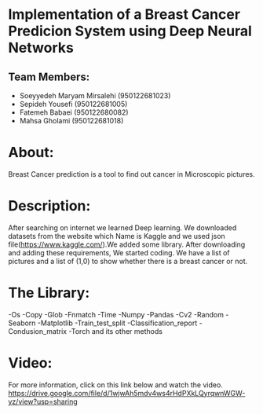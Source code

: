 # Implementation of a Breast Cancer Predicion System using Deep Neural Networks

## Team Members:
- Soeyyedeh Maryam Mirsalehi (950122681023)
- Sepideh Yousefi (950122681005)
- Fatemeh Babaei (950122680082)
- Mahsa Gholami (950122681018)

# About:
Breast Cancer prediction is a tool to find out cancer in Microscopic pictures.

# Description:
After searching on internet we learned Deep learning. We downloaded datasets from the website which Name is Kaggle and we used json file(https://www.kaggle.com/).We added some library. After downloading and adding these requirements, We started coding. We have a list of pictures and a list of (1,0) to show whether there is a breast cancer or not.



# The Library:
-Os
-Copy
-Glob
-Fnmatch
-Time
-Numpy
-Pandas
-Cv2
-Random
-Seaborn
-Matplotlib
-Train_test_split
-Classification_report
-Condusion_matrix
-Torch and its other methods
 
 # Video:
 For more information, click on this link below and watch the video.
 https://drive.google.com/file/d/1wjwAh5mdv4ws4rHdPXkLQyrqwnWGW-yz/view?usp=sharing
